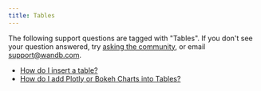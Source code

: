 ```yaml
---
title: Tables 
---
```

The following support questions are tagged with "Tables". If you don't see 
your question answered, try [asking the community](https://community.wandb.ai/), 
or email [support@wandb.com](mailto:support@wandb.com).

- [How do I insert a table?](how_insert_table.md)
- [How do I add Plotly or Bokeh Charts into Tables?](how_add_plotlybokeh_charts_tables.md)
